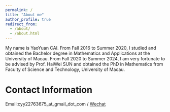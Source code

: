```yaml
---
permalink: /
title: "About me"
author_profile: true
redirect_from: 
  - /about/
  - /about.html
---
```

My name is YaoYuan CAI. From Fall 2016 to Summer 2020, I studied and obtained the Bachelor degree in Mathematics and Applications at the University of Macau. From Fall 2020 to Summer 2024, I am very fortunate to be advised by Prof. HaiWei SUN and obtained the PhD in Mathematics from Faculty of Science and Technology, University of Macau.

Contact Information
======
Email:cyy22763675_at_gmail_dot_com / [Wechat](https://github.com/YaoyuanCAI/YaoyuanCAI.github.io/tree/master/images/wechat.jpg)
